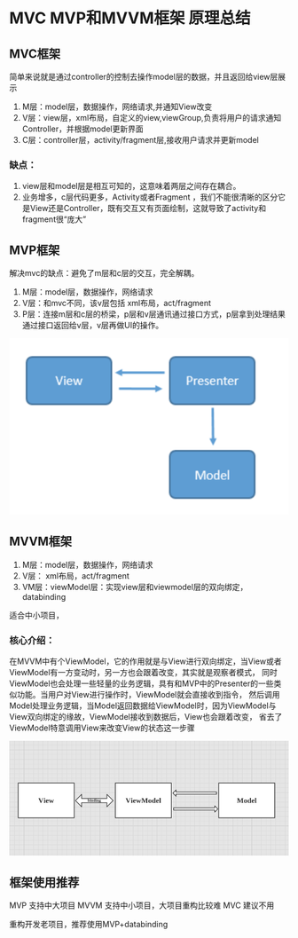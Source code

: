 # MVC MVP和MVVM框架 原理总结

## MVC框架

简单来说就是通过controller的控制去操作model层的数据，并且返回给view层展示
1. M层：model层，数据操作，网络请求,并通知View改变
2. V层：view层，xml布局，自定义的view,viewGroup,负责将用户的请求通知Controller，并根据model更新界面
3. C层：controller层，activity/fragment层,接收用户请求并更新model

### 缺点：

1. view层和model层是相互可知的，这意味着两层之间存在耦合。
2. 业务增多，c层代码更多，Activity或者Fragment ，我们不能很清晰的区分它是View还是Controller，既有交互又有页面绘制，这就导致了activity和fragment很“庞大”



## MVP框架
解决mvc的缺点：避免了m层和c层的交互，完全解耦。

1. M层：model层，数据操作，网络请求
2. V层：和mvc不同，该v层包括 xml布局，act/fragment
3. P层：连接m层和c层的桥梁，p层和v层通讯通过接口方式，p层拿到处理结果通过接口返回给v层，v层再做UI的操作。

![MVP框架](https://github.com/66668/Android_Interview/blob/master/pictures/mvp_01.png)

## MVVM框架

1. M层：model层，数据操作，网络请求
2. V层： xml布局，act/fragment
3. VM层：viewModel层：实现view层和viewmodel层的双向绑定，databinding

适合中小项目，

### 核心介绍：
在MVVM中有个ViewModel，它的作用就是与View进行双向绑定，当View或者ViewModel有一方变动时，另一方也会跟着改变，其实就是观察者模式，
同时ViewModel也会处理一些轻量的业务逻辑，具有和MVP中的Presenter的一些类似功能。当用户对View进行操作时，ViewModel就会直接收到指令，
然后调用Model处理业务逻辑，当Model返回数据给ViewModel时，因为ViewModel与View双向绑定的缘故，ViewModel接收到数据后，View也会跟着改变，
省去了ViewModel特意调用View来改变View的状态这一步骤

![MVVM框架](https://github.com/66668/Android_Interview/blob/master/pictures/mvvm_01.png)

## 框架使用推荐

MVP 支持中大项目
MVVM 支持中小项目，大项目重构比较难
MVC 建议不用

重构开发老项目，推荐使用MVP+databinding



